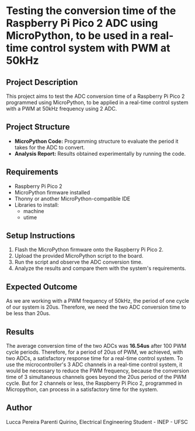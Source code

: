 # Testing the conversion time of the Raspberry Pi Pico 2 ADC using MicroPython, to be used in a real-time control system with PWM at 50kHz

## Project Description
This project aims to test the ADC conversion time of a Raspberry Pi Pico 2 programmed using MicroPython, to be applied in a real-time control system with a PWM at 50kHz frequency using 2 ADC.

## Project Structure
- **MicroPython Code:** Programming structure to evaluate the period it takes for the ADC to convert.
- **Analysis Report:** Results obtained experimentally by running the code.

## Requirements
- Raspberry Pi Pico 2
- MicroPython firmware installed
- Thonny or another MicroPython-compatible IDE
- Libraries to install:
  - machine
  - utime

## Setup Instructions
1. Flash the MicroPython firmware onto the Raspberry Pi Pico 2.
2. Upload the provided MicroPython script to the board.
3. Run the script and observe the ADC conversion time.
4. Analyze the results and compare them with the system's requirements.

## Expected Outcome
As we are working with a PWM frequency of 50kHz, the period of one cycle of our system is 20us. Therefore, we need the two ADC conversion time to be less than 20us.

## Results
The average conversion time of the two ADCs was **16.54us** after 100 PWM cycle periods.
Therefore, for a period of 20us of PWM, we achieved, with two ADCs, a satisfactory response time for a real-time control system.
To use the microcontroller's 3 ADC channels in a real-time control system, it would be necessary to reduce the PWM frequency, because the conversion time of 3 simultaneous channels goes beyond the 20us period of the PWM cycle.
But for 2 channels or less, the Raspberry Pi Pico 2, programmed in Micropython, can process in a satisfactory time for the system.

## Author
Lucca Pereira Parenti Quirino, Electrical Engineering Student - INEP - UFSC

